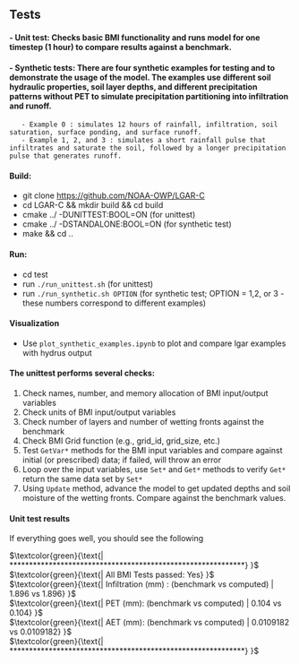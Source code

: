 ## Tests
#### - Unit test: Checks basic BMI functionality and runs model for one timestep (1 hour) to compare results against a benchmark.
#### - Synthetic tests: There are four synthetic examples for testing and to demonstrate the usage of the model. The examples use different soil hydraulic properties, soil layer depths, and different precipitation patterns without PET to simulate precipitation partitioning into infiltration and runoff.
       - Example 0 : simulates 12 hours of rainfall, infiltration, soil saturation, surface ponding, and surface runoff.
       - Example 1, 2, and 3 : simulates a short rainfall pulse that infiltrates and saturate the soil, followed by a longer precipitation pulse that generates runoff.

#### Build:
  - git clone https://github.com/NOAA-OWP/LGAR-C
  - cd LGAR-C && mkdir build && cd build
  - cmake ../ -DUNITTEST:BOOL=ON (for unittest)
  - cmake ../ -DSTANDALONE:BOOL=ON (for synthetic test)
  - make && cd ..

#### Run:
  - cd test
  - run `./run_unittest.sh` (for unittest)
  - run `./run_synthetic.sh OPTION` (for synthetic test; OPTION = 1,2, or 3 - these numbers correspond to different examples)

#### Visualization
  - Use `plot_synthetic_examples.ipynb` to plot and compare lgar examples with hydrus output
  
#### The unittest performs several checks:
  1. Check names, number, and memory allocation of BMI input/output variables
  2. Check units of BMI input/output variables 
  3. Check number of layers and number of wetting fronts against the benchmark
  4. Check BMI Grid function (e.g., grid_id, grid_size, etc.)
  5. Test `GetVar*` methods for the BMI input variables and compare against initial (or prescribed) data; if failed, will throw an error
  6. Loop over the input variables, use `Set*` and `Get*` methods to verify `Get*` return the same data set by `Set*`
  7. Using `Update` method, advance the model to get updated depths and soil moisture of the wetting fronts. Compare against the benchmark values.
  
  #### Unit test results
  If everything goes well, you should see the following
  
  $\textcolor{green}{\text{| ************************************************************} }$ \
  $\textcolor{green}{\text{| All BMI Tests passed: Yes} }$ \
  $\textcolor{green}{\text{| Infiltration (mm) : (benchmark vs computed) | 1.896 vs 1.896} }$ \
  $\textcolor{green}{\text{| PET (mm): (benchmark vs computed) | 0.104 vs 0.104} }$ \
  $\textcolor{green}{\text{| AET (mm): (benchmark vs computed) | 0.0109182 vs 0.0109182} }$ \
  $\textcolor{green}{\text{| ************************************************************} }$
  
